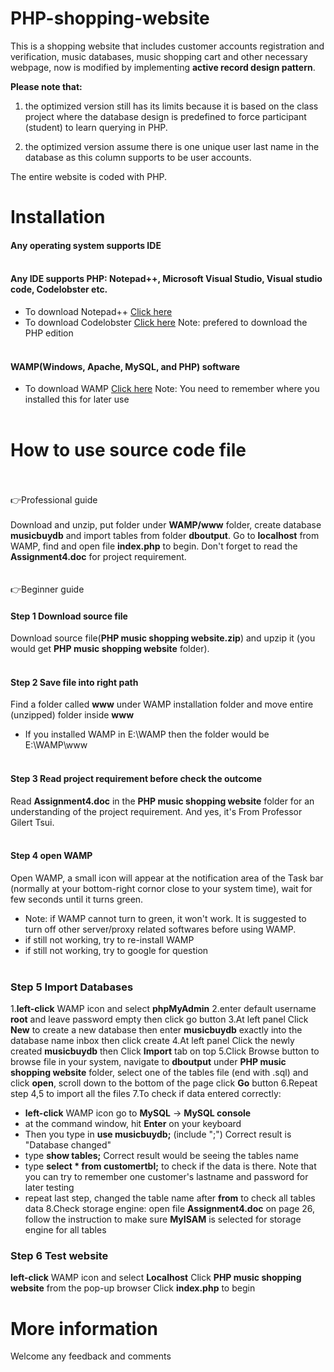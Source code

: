 # PHP-shopping-website

This is a shopping website that includes customer accounts registration and verification, music databases, music shopping cart and other necessary webpage, now is modified by implementing **active record design pattern**.


**Please note that:**
1. the optimized version still has its limits because it is based on the class project where the database design is predefined to force participant (student) to learn querying in PHP.

2. the optimized version assume there is one unique user last name in the database as this column supports to be user accounts.


The entire website is coded with PHP.

# Installation

#### Any operating system supports IDE    <br /><br />
    
#### Any IDE supports PHP: Notepad++, Microsoft Visual Studio, Visual studio code, Codelobster etc.
  - To download Notepad++ [Click here](https://notepad-plus-plus.org/download/v7.5.8.html)
  - To download Codelobster [Click here](http://www.codelobster.com/download.html) Note: prefered to download the PHP edition<br /><br />
  
  
#### WAMP(Windows, Apache, MySQL, and PHP) software
  - To download WAMP [Click here](http://www.wampserver.com/en/) Note: You need to remember where you installed this for later use<br /><br />
  
# How to use source code file<br /><br />
:point_right:Professional guide <br /><br />
Download and unzip, put folder under **WAMP/www** folder, create database **musicbuydb** and import tables from folder **dboutput**. Go to **localhost** from WAMP, find and open file **index.php** to begin. Don't forget to read the **Assignment4.doc** for project requirement.<br /><br /><br />
:point_right:Beginner guide<br />
#### Step 1 Download source file
Download source file(**PHP music shopping website.zip**) and upzip it (you would get **PHP music shopping website** folder).<br /><br />
#### Step 2 Save file into right path
Find a folder called **www** under WAMP installation folder and move entire (unzipped) folder inside **www** 
  - If you installed WAMP in E:\WAMP then the folder would be E:\WAMP\www<br /><br />
#### Step 3 Read project requirement before check the outcome
Read **Assignment4.doc** in the **PHP music shopping website** folder for an understanding of the project requirement. And yes, it's From Professor Gilert Tsui.<br /><br />
#### Step 4 open WAMP
Open WAMP, a small icon will appear at the notification area of the Task bar (normally at your bottom-right cornor close to your system time), wait for few seconds until it turns green.
  - Note: if WAMP cannot turn to green, it won't work. It is suggested to turn off other server/proxy related softwares before using WAMP.
  - if still not working, try to re-install WAMP
  - if still not working, try to google for question<br /><br />
### Step 5 Import Databases
1.**left-click** WAMP icon and select **phpMyAdmin**
2.enter default username **root** and leave password empty then click go button
3.At left panel Click **New** to create a new database then enter **musicbuydb** exactly into the database name inbox then click create
4.At left panel Click the newly created **musicbuydb** then Click **Import** tab on top
5.Click Browse button to browse file in your system, navigate to **dboutput** under **PHP music shopping website** folder, select one of the tables file (end with .sql) and click **open**, scroll down to the bottom of the page click **Go** button
6.Repeat step 4,5 to import all the files
7.To check if data entered correctly: 
 - **left-click** WAMP icon go to **MySQL** -> **MySQL console**
 - at the command window, hit **Enter** on your keyboard
 - Then you type in **use musicbuydb;** (include ";") Correct result is "Database changed"
 - type **show tables;** Correct result would be seeing the tables name
 - type **select * from customertbl;** to check if the data is there. Note that you can try to remember one customer's lastname and password for later testing
 - repeat last step, changed the table name after **from** to check all tables data
8.Check storage engine: open file **Assignment4.doc** on page 26, follow the instruction to make sure **MyISAM** is selected for storage engine for all tables

### Step 6 Test website
**left-click** WAMP icon and select **Localhost**
Click **PHP music shopping website** from the pop-up browser
Click **index.php** to begin 





# More information

Welcome any feedback and comments











 
